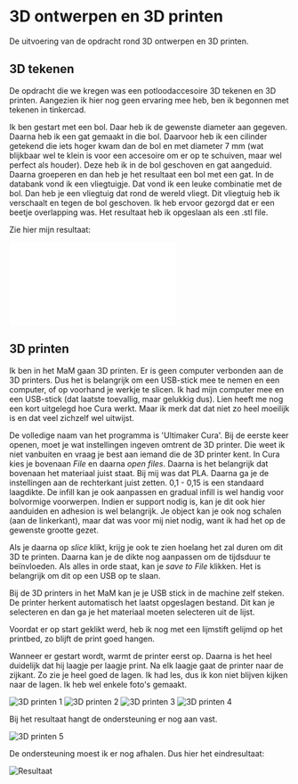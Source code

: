 # 3D ontwerpen en 3D printen

De uitvoering van de opdracht rond 3D ontwerpen en 3D printen.


## 3D tekenen

De opdracht die we kregen was een potloodaccesoire 3D tekenen en 3D printen. Aangezien ik hier nog geen ervaring mee heb, ben ik begonnen met tekenen in tinkercad.

Ik ben gestart met een bol. Daar heb ik de gewenste diameter aan gegeven. Daarna heb ik een gat gemaakt in die bol. Daarvoor heb ik een cilinder getekend die iets hoger kwam dan de bol en met diameter 7 mm (wat blijkbaar wel te klein is voor een accesoire om er op te schuiven, maar wel perfect als houder). Deze heb ik in de bol geschoven en gat aangeduid.
Daarna groeperen en dan heb je het resultaat een bol met een gat.
In de databank vond ik een vliegtuigje. Dat vond ik een leuke combinatie met de bol. Dan heb je een vliegtuig dat rond de wereld vliegt. Dit vliegtuig heb ik verschaalt en tegen de bol geschoven. Ik heb ervoor gezorgd dat er een beetje overlapping was.
Het resultaat heb ik opgeslaan als een .stl file.

Zie hier mijn resultaat:

![Potlood]({{site.baseurl}}/assets/3D/Potlood.stl)


## 3D printen

Ik ben in het MaM gaan 3D printen. Er is geen computer verbonden aan de 3D printers. Dus het is belangrijk om een USB-stick mee te nemen en een computer, of op voorhand je werkje te slicen.
Ik had mijn computer mee en een USB-stick (dat laatste toevallig, maar gelukkig dus). Lien heeft me nog een kort uitgelegd hoe Cura werkt. Maar ik merk dat dat niet zo heel moeilijk is en dat veel zichzelf wel uitwijst.

De volledige naam van het programma is 'Ultimaker Cura'. Bij de eerste keer openen, moet je wat instellingen ingeven omtrent de 3D printer. Die weet ik niet vanbuiten en vraag je best aan iemand die de 3D printer kent.
In Cura kies je bovenaan _File_ en daarna _open files_. Daarna is het belangrijk dat bovenaan het materiaal juist staat. Bij mij was dat PLA. Daarna ga je de instellingen aan de rechterkant juist zetten. 0,1 - 0,15 is een standaard laagdikte. De infill kan je ook aanpassen en gradual infill is wel handig voor bolvormige voorwerpen.
Indien er support nodig is, kan je dit ook hier aanduiden en adhesion is wel belangrijk.
Je object kan je ook nog schalen (aan de linkerkant), maar dat was voor mij niet nodig, want ik had het op de gewenste grootte gezet.

Als je daarna op _slice_ klikt, krijg je ook te zien hoelang het zal duren om dit 3D te printen. Daarna kan je de dikte nog aanpassen om de tijdsduur te beïnvloeden. Als alles in orde staat, kan je _save to File_ klikken. Het is belangrijk om dit op een USB op te slaan.

Bij de 3D printers in het MaM kan je je USB stick in de machine zelf steken. De printer herkent automatisch het laatst opgeslagen bestand. Dit kan je selecteren en dan ga je het materiaal moeten selecteren uit de lijst.

Voordat er op start geklikt werd, heb ik nog met een lijmstift gelijmd op het printbed, zo blijft de print goed hangen. 

Wanneer er gestart wordt, warmt de printer eerst op. Daarna is het heel duidelijk dat hij laagje per laagje print. Na elk laagje gaat de printer naar de zijkant. Zo zie je heel goed de lagen.
Ik had les, dus ik kon niet blijven kijken naar de lagen. Ik heb wel enkele foto's gemaakt.

![3D printen 1]({{site.baseurl}}/assets/3D/1.jpg)
![3D printen 2]({{site.baseurl}}/assets/3D/2.jpg)
![3D printen 3]({{site.baseurl}}/assets/3D/3.jpg)
![3D printen 4]({{site.baseurl}}/assets/3D/4.jpg)

Bij het resultaat hangt de ondersteuning er nog aan vast. 

![3D printen 5]({{site.baseurl}}/assets/3D/5.jpg)

De ondersteuning moest ik er nog afhalen. Dus hier het eindresultaat:

![Resultaat]({{site.baseurl}}/assets/3D/Print.jpg)
